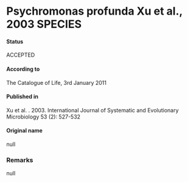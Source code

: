# Psychromonas profunda Xu et al., 2003 SPECIES

#### Status
ACCEPTED

#### According to
The Catalogue of Life, 3rd January 2011

#### Published in
Xu et al. . 2003. International Journal of Systematic and Evolutionary Microbiology 53 (2): 527-532

#### Original name
null

### Remarks
null